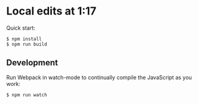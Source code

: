 # Local edits at 1:17

Quick start:

```
$ npm install
$ npm run build
````

## Development

Run Webpack in watch-mode to continually compile the JavaScript as you work:

```
$ npm run watch
```
